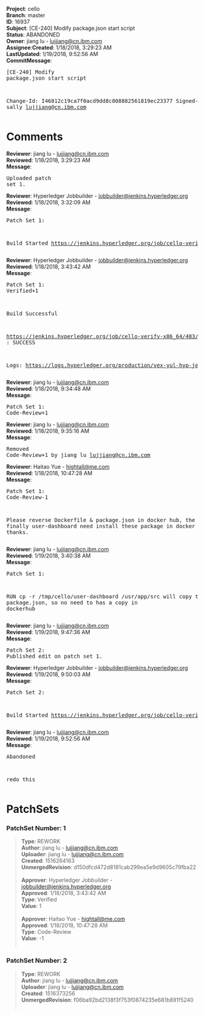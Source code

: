 <strong>Project</strong>: cello</br><strong>Branch</strong>: master<br><strong>ID</strong>: 16937<br><strong>Subject</strong>: [CE-240] Modify package.json start script<br><strong>Status</strong>: ABANDONED<br><strong>Owner</strong>: jiang lu - lujjiang@cn.ibm.com<br><strong>Assignee</strong>:<strong>Created</strong>: 1/18/2018, 3:29:23 AM<br><strong>LastUpdated</strong>: 1/19/2018, 9:52:56 AM<br><strong>CommitMessage</strong>:<br><pre>[CE-240] Modify package.json start script

Change-Id: I46812c19ca7f0acd9dd8c808882561819ec23377
Signed-off-by: sally <lujjiang@cn.ibm.com>
</pre><h1>Comments</h1><strong>Reviewer</strong>: jiang lu - lujjiang@cn.ibm.com<br><strong>Reviewed</strong>: 1/18/2018, 3:29:23 AM<br><strong>Message</strong>: <pre>Uploaded patch set 1.</pre><strong>Reviewer</strong>: Hyperledger Jobbuilder - jobbuilder@jenkins.hyperledger.org<br><strong>Reviewed</strong>: 1/18/2018, 3:32:09 AM<br><strong>Message</strong>: <pre>Patch Set 1:

Build Started https://jenkins.hyperledger.org/job/cello-verify-x86_64/483/</pre><strong>Reviewer</strong>: Hyperledger Jobbuilder - jobbuilder@jenkins.hyperledger.org<br><strong>Reviewed</strong>: 1/18/2018, 3:43:42 AM<br><strong>Message</strong>: <pre>Patch Set 1: Verified+1

Build Successful 

https://jenkins.hyperledger.org/job/cello-verify-x86_64/483/ : SUCCESS

Logs: https://logs.hyperledger.org/production/vex-yul-hyp-jenkins-3/cello-verify-x86_64/483</pre><strong>Reviewer</strong>: jiang lu - lujjiang@cn.ibm.com<br><strong>Reviewed</strong>: 1/18/2018, 9:34:48 AM<br><strong>Message</strong>: <pre>Patch Set 1: Code-Review+1</pre><strong>Reviewer</strong>: jiang lu - lujjiang@cn.ibm.com<br><strong>Reviewed</strong>: 1/18/2018, 9:35:16 AM<br><strong>Message</strong>: <pre>Removed Code-Review+1 by jiang lu <lujjiang@cn.ibm.com>
</pre><strong>Reviewer</strong>: Haitao Yue - hightall@me.com<br><strong>Reviewed</strong>: 1/18/2018, 10:47:28 AM<br><strong>Message</strong>: <pre>Patch Set 1: Code-Review-1

Please reverse Dockerfile & package.json in docker hub, the finally user-dashboard need install these package in docker image, thanks.</pre><strong>Reviewer</strong>: jiang lu - lujjiang@cn.ibm.com<br><strong>Reviewed</strong>: 1/19/2018, 3:40:38 AM<br><strong>Message</strong>: <pre>Patch Set 1:

RUN cp -r /tmp/cello/user-dashboard /usr/app/src will copy the package.json, so no need to has a copy in dockerhub</pre><strong>Reviewer</strong>: jiang lu - lujjiang@cn.ibm.com<br><strong>Reviewed</strong>: 1/19/2018, 9:47:36 AM<br><strong>Message</strong>: <pre>Patch Set 2: Published edit on patch set 1.</pre><strong>Reviewer</strong>: Hyperledger Jobbuilder - jobbuilder@jenkins.hyperledger.org<br><strong>Reviewed</strong>: 1/19/2018, 9:50:03 AM<br><strong>Message</strong>: <pre>Patch Set 2:

Build Started https://jenkins.hyperledger.org/job/cello-verify-x86_64/500/</pre><strong>Reviewer</strong>: jiang lu - lujjiang@cn.ibm.com<br><strong>Reviewed</strong>: 1/19/2018, 9:52:56 AM<br><strong>Message</strong>: <pre>Abandoned

redo this</pre><h1>PatchSets</h1><h3>PatchSet Number: 1</h3><blockquote><strong>Type</strong>: REWORK<br><strong>Author</strong>: jiang lu - lujjiang@cn.ibm.com<br><strong>Uploader</strong>: jiang lu - lujjiang@cn.ibm.com<br><strong>Created</strong>: 1516264163<br><strong>UnmergedRevision</strong>: d150dfcd472d8181cab299ea5e9d9605c79fba22<br><br><strong>Approver</strong>: Hyperledger Jobbuilder - jobbuilder@jenkins.hyperledger.org<br><strong>Approved</strong>: 1/18/2018, 3:43:42 AM<br><strong>Type</strong>: Verified<br><strong>Value</strong>: 1<br><br><strong>Approver</strong>: Haitao Yue - hightall@me.com<br><strong>Approved</strong>: 1/18/2018, 10:47:28 AM<br><strong>Type</strong>: Code-Review<br><strong>Value</strong>: -1<br><br></blockquote><h3>PatchSet Number: 2</h3><blockquote><strong>Type</strong>: REWORK<br><strong>Author</strong>: jiang lu - lujjiang@cn.ibm.com<br><strong>Uploader</strong>: jiang lu - lujjiang@cn.ibm.com<br><strong>Created</strong>: 1516373256<br><strong>UnmergedRevision</strong>: f06ba92bd2138f3f753f0874235e681b891f5240<br><br></blockquote>